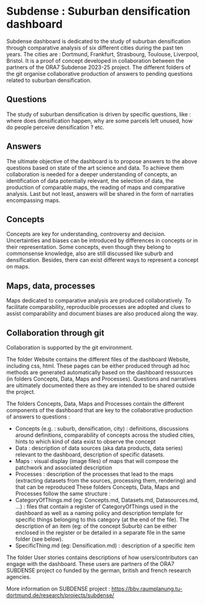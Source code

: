 Subdense : Suburban densification dashboard  
==================================================
   
Subdense dashboard is dedicated to the study of suburban densification through comparative analysis of six different cities during the past ten years. The cities are : Dortmund, Frankfurt, Strasbourg, Toulouse, Liverpool, Bristol. It is a proof of concept developed in collaboration between the partners of the ORA7 Subdense 2023-25 project. The different folders of the git organise collaborative production of answers to pending questions related to suburban densification.

Questions
-----------------------------------------------------
The study of suburban densification is driven by specific questions, like : where does densification happen, why are some parcels left unused, how do people perceive densification ? etc.

Answers
-----------------------------------------------------
The ultimate objective of the dashboard is to propose answers to the above questions based on state of the art science and data. 
To achieve them collaboration is needed for a deeper understanding of concepts, an identification of data potentially relevant, the selection of data, the production of comparable maps, the reading of maps and comparative analysis. Last but not least, answers will be shared in the form of narraties encompassing maps.  

Concepts
-----------------------------------------------------
Concepts are key for understanding, controversy and decision. Uncertainties and biases can be introduced by differences in concepts or in their representation. Some concepts, even though they belong to commonsense knowledge, also are still discussed like suburb and densification. Besides, there can exist different ways to represent a concept on maps.  

Maps, data, processes
-----------------------------------------------------
Maps dedicated to comparative analysis are produced collaboratively. To facilitate comparability, reproducible processes are adopted and clues to assist comparability and document biases are also produced along the way. 

Collaboration through git
------------------------------------------------------
Collaboration is supported by the git environment.

The folder Website contains the different files of the dashboard Website, including css, html. These pages can be either produced through ad hoc methods are generated automatically based on the dashboard ressources (in folders Concepts, Data, Maps and Processes). Questions and narratives are ultimately documented there as they are intended to be shared outside the project.

The folders Concepts, Data, Maps and Processes contain the different components of the dashboard that are key to the collaborative production of answers to questions :
- Concepts (e.g. : suburb, densification, city) : definitions, discussions around definitions, comparability of concepts across the studied cities, hints to which kind of data exist to observe the concept
- Data : description of data sources (aka data products, data series) relevant to the dashboard, description of specific datasets.
- Maps : visual display (image files) of maps that will compose the patchwork and associated description
- Processes : description of the processes that lead to the maps (extracting datasets from the sources, processing them, rendering) and that can be reproduced
These folders Concepts, Data, Maps and Processes follow the same structure : 
- CategoryOfThings.md (eg: Concepts.md, Datasets.md, Datasources.md, ...) : files that contain a register of CategoryOfThings used in the dashboard as well as a naming policy and description template for specific things belonging to this category (at the end of the file). The description of an item (eg: of the concept Suburb) can be either enclosed in the register or be detailed in a separate file in the same folder (see below).
- SpecificThing.md (eg: Densification.md) : description of a specific item 

The folder User stories contains descriptions of how users/contributors can engage with the dashboard. These users are partners of the ORA7 SUBDENSE project co funded by the german, british and french research agencies.

More information on SUBDENSE project : https://bbv.raumplanung.tu-dortmund.de/research/projects/subdense/ 


